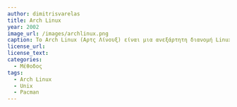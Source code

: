 ```yaml
---
author: dimitrisvarelas
title: Arch Linux
year: 2002
image_url: /images/archlinux.png
caption: Το Arch Linux (Αρτς Λίνουξ) είναι μια ανεξάρτητη διανομή Linux για επεξεργαστές x86-64, που αποτελείται κυρίως από ελεύθερο λογισμικό, ενθαρρύνει τη συμμετοχή στη κοινότητά του και απευθύνεται κυρίως σε προχωρημένους χρήστες.
license_url:  
license_text: 
categories:
  - Μέθοδος 
tags:
  - Arch Linux
  - Unix
  - Pacman
---
```

